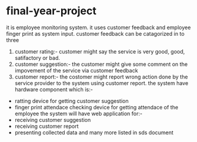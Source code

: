 # final-year-project
it is employee monitoring system. it uses customer feedback and employee finger print as system input.
customer feedback can be catagorized in to three
1. customer rating:- customer might say the service is very good, good, satifactory or bad.
2. customer suggestion:- the customer might give some comment on the impovement of the service via customer feedback
3. customer report:- the costomer might report wrong action done by the service provider to the system using customer report.
the system have hardware component
which is:-
- ratting device for getting customer suggestion
- finger print attendace checking device for getting attendace of the employee
the system will have web application for:-
- receiving customer suggestion
- receiving customer report
- presenting collected data and many more listed in sds document
